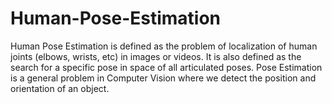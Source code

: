 # Human-Pose-Estimation
Human Pose Estimation is defined as the problem of localization of human joints (elbows, wrists, etc) in images or videos. It is also defined as the search for a specific pose in space of all articulated poses. Pose Estimation is a general problem in Computer Vision where we detect the position and orientation of an object.
